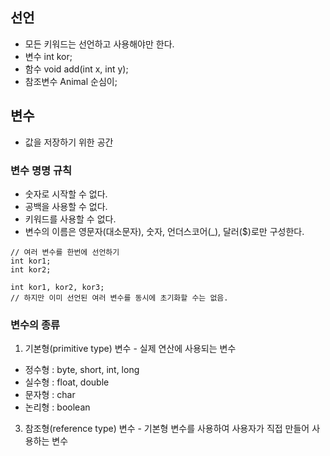## 선언
* 모든 키워드는 선언하고 사용해야만 한다.
* 변수 int kor;
* 함수 void add(int x, int y);
* 참조변수 Animal 순심이;

## 변수
* 값을 저장하기 위한 공간

### 변수 명명 규칙
* 숫자로 시작할 수 없다.
* 공백을 사용할 수 없다.
* 키워드를 사용할 수 없다.
* 변수의 이름은 영문자(대소문자), 숫자, 언더스코어(_), 달러($)로만 구성한다.

~~~
// 여러 변수를 한번에 선언하기
int kor1;
int kor2;

int kor1, kor2, kor3;
// 하지만 이미 선언된 여러 변수를 동시에 초기화할 수는 없음.
~~~

### 변수의 종류
1. 기본형(primitive type) 변수 - 실제 연산에 사용되는 변수
* 정수형 : byte, short, int, long
* 실수형 : float, double
* 문자형 : char
* 논리형 : boolean
3. 참조형(reference type) 변수 - 기본형 변수를 사용하여 사용자가 직접 만들어 사용하는 변수
